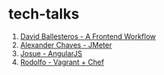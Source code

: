 # tech-talks

 1) [David Ballesteros - A Frontend Workflow](../master/tech-talks/Yeoman%2BGrunt%2BBower/README.md)
 2) [Alexander Chaves - JMeter](../master/tech-talks/JMeter/README.md)
 3) [Josue - AngularJS](../master/tech-talks/AngularJS/App)
 4) [Rodolfo - Vagrant + Chef](../master/tech-talks/Vagrant+Chef)
